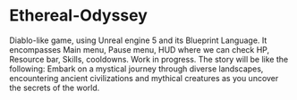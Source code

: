 # Ethereal-Odyssey
Diablo-like game, using Unreal engine 5 and its Blueprint Language. It encompasses Main menu, Pause menu, HUD where we can check HP, Resource bar, Skills, cooldowns. Work in progress.
The story will be like the following: Embark on a mystical journey through diverse landscapes, encountering ancient civilizations and mythical creatures as you uncover the secrets of the world.
